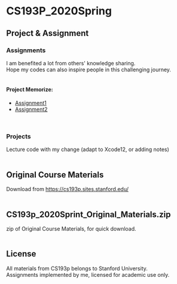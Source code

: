 # CS193P_2020Spring


## Project & Assignment
### Assignments 
I am benefited a lot from others' knowledge sharing. <br>
Hope my codes can also inspire people in this challenging journey.
<br><br>

#### Project **Memorize**:
 * [Assignment1](https://github.com/EpiGardenia/CS193P_2020Spring/tree/master/Projects/Assignments/CS193p_2020_Assignment1)
 * [Assignment2](https://github.com/EpiGardenia/CS193P_2020Spring/tree/master/Projects/Assignments/CS193p_2020_Assignment2)
<br>

### Projects
Lecture code with my change (adapt to Xcode12, or adding notes)
<br><br>

## Original Course Materials
Download from https://cs193p.sites.stanford.edu/
<br><br>

## CS193p_2020Sprint_Original_Materials.zip
zip of Original Course Materials, for quick download.
<br><br>

## License
All materials from CS193p belongs to Stanford University.<br>
Assignments implemented by me, licensed for academic use only.
